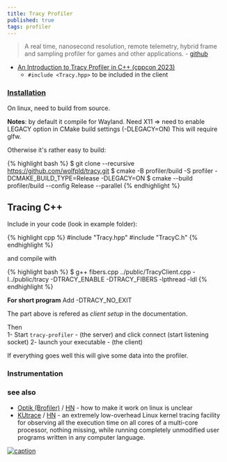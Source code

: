 ```yaml
---
title: Tracy Profiler
published: true
tags: profiler
---
```

> A real time, nanosecond resolution, remote telemetry, hybrid frame and sampling profiler for games and other applications. - [github](https://github.com/wolfpld/tracy/tree/master?tab=readme-ov-file#tracy-profiler)

- [An Introduction to Tracy Profiler in C++ (cppcon 2023)](https://www.youtube.com/watch?v=ghXk3Bk5F2U&t=828s)
	- `#include <Tracy.hpp>` to be included in the client

### [Installation](https://chatgpt.com/share/6728b6e3-fc9c-800d-bc55-98737823c9a1)

On linux, need to build from source.

**Notes**: by default it compile for Wayland.
Need X11 => need to enable LEGACY option in CMake build settings (-DLEGACY=ON)
This will require glfw.

Otherwise it's rather easy to build:

{% highlight bash %}
$ git clone --recursive https://github.com/wolfpld/tracy.git
$ cmake -B profiler/build -S profiler -DCMAKE_BUILD_TYPE=Release -DLEGACY=ON
$ cmake --build profiler/build --config Release --parallel
{% endhighlight %}

## Tracing C++

Include in your code (look in example folder):

{% highlight cpp %}
#include "Tracy.hpp"
#include "TracyC.h"
{% endhighlight %}

and compile with

{% highlight bash %}
$  g++ fibers.cpp ../public/TracyClient.cpp -I../public/tracy -DTRACY_ENABLE -DTRACY_FIBERS -lpthread -ldl
{% endhighlight %}

**For short program**
Add -DTRACY_NO_EXIT

The part above is refered as _client setup_ in the documentation.

Then  
1- Start `tracy-profiler` - (the server)  and click connect (start listening socket)
2- launch your executable - (the client)

If everything goes well this will give some data into the profiler.

### Instrumentation


### see also
- [Optik (Brofiler)](https://github.com/bombomby/optick?tab=readme-ov-file#optick-c-profiler-for-games) / [HN](https://news.ycombinator.com/item?id=29092136) - how to make it work on linux is unclear
- [KUtrace](https://github.com/dicksites/KUtrace) / [HN](https://news.ycombinator.com/item?id=40972099) -  an extremely low-overhead Linux kernel tracing facility for observing all 
the execution time on all cores of a multi-core processor, nothing missing, while running 
completely unmodified user programs written in any computer language.

[![caption](https://github.com/wolfpld/tracy/raw/master/doc/profiler.png)](https://github.com/wolfpld/tracy)
